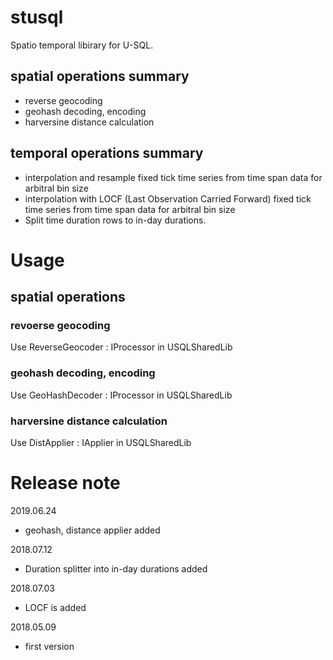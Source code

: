 # stusql
Spatio temporal libirary for U-SQL.

## spatial operations summary

- reverse geocoding
- geohash decoding, encoding
- harversine distance calculation

## temporal operations summary

- interpolation and resample fixed tick time series from time span data for arbitral bin size
- interpolation with LOCF (Last Observation Carried Forward) fixed tick time series from time span data for arbitral bin size
- Split time duration rows to in-day durations.


# Usage

## spatial operations

### revoerse geocoding

Use ReverseGeocoder : IProcessor in USQLSharedLib

### geohash decoding, encoding

Use GeoHashDecoder : IProcessor in USQLSharedLib

### harversine distance calculation

Use DistApplier : IApplier in USQLSharedLib



# Release note

2019.06.24
  - geohash, distance applier added

2018.07.12
  - Duration splitter into in-day durations added

2018.07.03
  - LOCF is added

2018.05.09
  - first version
